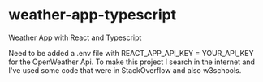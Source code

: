 # weather-app-typescript
Weather App with React and Typescript

Need to be added a .env file with REACT_APP_API_KEY = YOUR_API_KEY for the OpenWeather Api.
To make this project I search in the internet and I've used some code that were in StackOverflow and also w3schools.
